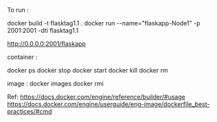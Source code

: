 To run :

docker build -t flasktag1.1 .
docker run --name="flaskapp-Node1" -p 2001:2001 -dti flasktag1.1

http://0.0.0.0:2001/flaskapp


container :

docker ps
docker stop <id>
docker start <id>
docker kill <id>
docker rm <id>


image :
docker images
docker rmi <id>

Ref:
https://docs.docker.com/engine/reference/builder/#usage
https://docs.docker.com/engine/userguide/eng-image/dockerfile_best-practices/#cmd
